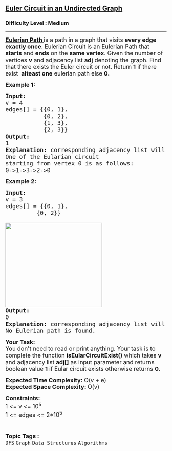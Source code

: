 <h2><a href="https://www.geeksforgeeks.org/problems/euler-circuit-in-a-directed-graph/1">Euler Circuit in an Undirected Graph</a></h2><h3>Difficulty Level : Medium</h3><hr><div class="problems_problem_content__Xm_eO"><p><span style="font-size: 18px;"><span style="text-decoration: underline;"><strong><a href="https://en.wikipedia.org/wiki/Eulerian_path" previewlistener="true">Eulerian Path</a>&nbsp;</strong></span>is a path in a graph that visits <strong>every edge exactly once</strong>. Eulerian Circuit is an Eulerian Path that <strong>starts</strong> and <strong>ends</strong> on the <strong>same vertex</strong>. Given the number of vertices <strong>v</strong> and adjacency list <strong>adj</strong> denoting the graph. Find that there exists the Euler circuit or not. Return <strong>1</strong> if there exist&nbsp; <strong>alteast one</strong>&nbsp;eulerian path else <strong>0.</strong></span></p>
<p><span style="font-size: 18px;"><strong>Example 1:</strong></span></p>
<pre><span style="font-size: 18px;"><strong>Input: <br></strong>v = 4 <br>edges[] = {{0, 1}, <br>           {0, 2}, <br>           {1, 3}, <br>           {2, 3}}
</span><img src="https://media.geeksforgeeks.org/img-practice/PROD/addEditProblem/700536/Web/Other/b21c49fc-2edf-4662-b105-85f7bb2f7f30_1685086713.png" alt="">
<span style="font-size: 18px;"><strong>Output: <br></strong>1
<strong>Explanation: </strong>corresponding adjacency list will be {{1, 2},{0, 3},{0, 3},{1, 2}}<br>One of the Eularian circuit 
starting from vertex 0 is as follows:
0-&gt;1-&gt;3-&gt;2-&gt;0</span>
</pre>
<p><span style="font-size: 18px;"><strong>Example 2:</strong></span></p>
<pre><span style="font-size: 18px;"><strong>Input: <br></strong>v = 3<br>edges[] = {{0, 1}, <br>         {0, 2}}<br>         
</span><img src="https://media.geeksforgeeks.org/img-practice/prod/addEditProblem/700536/Web/Other/blobid0_1709738992.png" width="302" height="262"><br><span style="font-size: 18px;"><strong>Output: <br></strong>0<br><strong>Explanation: </strong>corresponding adjacency list will be {{1, 2}}<strong><br></strong>No Eulerian path is found.</span></pre>
<p><span style="font-size: 18px;"><strong>Your Task:</strong><br>You don't need to read or print anything. Your task is to complete the function&nbsp;<strong>isEularCircuitExist()</strong> which takes&nbsp;<strong>v</strong> and adjacency list <strong>adj[]</strong>&nbsp;as input parameter and returns boolean value <strong>1</strong> if Eular circuit exists otherwise returns <strong>0</strong>.</span></p>
<p><span style="font-size: 18px;"><strong>Expected Time Complexity:&nbsp;</strong>O(v + e)<br><strong>Expected Space Complexity:&nbsp;</strong>O(v)</span></p>
<p><span style="font-size: 18px;"><strong>Constraints:</strong><br>1 &lt;= v &lt;= 10<sup>5</sup><br>1 &lt;= edges &lt;= 2*10<sup>5</sup></span></p></div><br><p><span style=font-size:18px><strong>Topic Tags : </strong><br><code>DFS</code>&nbsp;<code>Graph</code>&nbsp;<code>Data Structures</code>&nbsp;<code>Algorithms</code>&nbsp;
